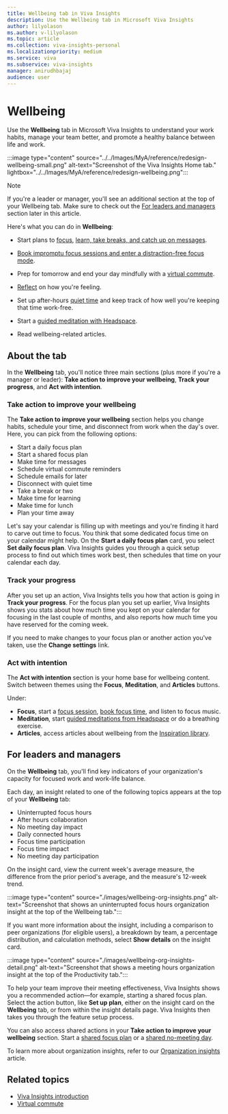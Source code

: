 ```yaml
---
title: Wellbeing tab in Viva Insights
description: Use the Wellbeing tab in Microsoft Viva Insights
author: lilyolason
ms.author: v-lilyolason
ms.topic: article
ms.collection: viva-insights-personal
ms.localizationpriority: medium 
ms.service: viva
ms.subservice: viva-insights
manager: anirudhbajaj
audience: user
---
```

# Wellbeing
	
Use the **Wellbeing** tab in Microsoft Viva Insights to understand your work habits, manage your team better, and promote a healthy balance between life and work. 

:::image type="content" source="../../Images/MyA/reference/redesign-wellbeing-small.png" alt-text="Screenshot of the Viva Insights Home tab." lightbox="../../Images/MyA/reference/redesign-wellbeing.png":::

>[!Note]
> If you're a leader or manager, you'll see an additional section at the top of your Wellbeing tab. Make sure to check out the [For leaders and managers](#for-leaders-and-managers) section later in this article.

Here's what you can do in **Wellbeing**:

* Start plans to [focus](../use/focus-plan.md), [learn, take breaks, and catch up on messages](wellbeing-plans.md).

* [Book impromptu focus sessions and enter a distraction-free focus mode](focus.md).

* Prep for tomorrow and end your day mindfully with a [virtual commute](virtual-commute.md).

* [Reflect](reflect.md) on how you're feeling.

* Set up after-hours [quiet time](quiet-time.md) and keep track of how well you're keeping that time work-free.

* Start a [guided meditation with Headspace](headspace.md).

* Read wellbeing-related articles.

## About the tab

In the **Wellbeing** tab, you'll notice three main sections (plus more if you're a manager or leader): **Take action to improve your wellbeing**, **Track your progress**, and **Act with intention**. 

### Take action to improve your wellbeing

The **Take action to improve your wellbeing** section helps you change habits, schedule your time, and disconnect from work when the day's over. Here, you can pick from the following options:

* Start a daily focus plan
* Start a shared focus plan
* Make time for messages
* Schedule virtual commute reminders
* Schedule emails for later
* Disconnect with quiet time
* Take a break or two
* Make time for learning
* Make time for lunch
* Plan your time away

Let's say your calendar is filling up with meetings and you're finding it hard to carve out time to focus. You think that some dedicated focus time on your calendar might help. On the **Start a daily focus plan** card, you select **Set daily focus plan**. Viva Insights guides you through a quick setup process to find out which times work best, then schedules that time on your calendar each day.

### Track your progress

After you set up an action, Viva Insights tells you how that action is going in **Track your progress**. For the focus plan you set up earlier, Viva Insights shows you stats about how much time you kept on your calendar for focusing in the last couple of months, and also reports how much time you have reserved for the coming week.

If you need to make changes to your focus plan or another action you've taken, use the **Change settings** link.

### Act with intention

The **Act with intention** section is your home base for wellbeing content. Switch between themes using the **Focus**, **Meditation**, and **Articles** buttons. 

Under:

* **Focus**, start a [focus session](focus.md#start-a-focus-session), [book focus time](focus.md#book-single-non-recurring-focus-sessions), and listen to focus music.
* **Meditation**, start [guided meditations from Headspace](headspace.md) or do a breathing exercise.
* **Articles**, access articles about wellbeing from the [Inspiration library](inspiration.md).

## For leaders and managers

On the **Wellbeing** tab, you'll find key indicators of your organization's capacity for focused work and work-life balance.

Each day, an insight related to one of the following topics appears at the top of your **Wellbeing** tab:

* Uninterrupted focus hours 
* After hours collaboration 
* No meeting day impact
* Daily connected hours 
* Focus time participation 
* Focus time impact 
* No meeting day participation


On the insight card, view the current week's average measure, the difference from the prior period's average, and the measure's 12-week trend. 

:::image type="content" source="./images/wellbeing-org-insights.png" alt-text="Screenshot that shows an uninterrupted focus hours organization insight at the top of the Wellbeing tab.":::

If you want more information about the insight, including a comparison to peer organizations (for eligible users), a breakdown by team, a percentage distribution, and calculation methods, select **Show details** on the insight card.

:::image type="content" source="./images/wellbeing-org-insights-detail.png" alt-text="Screenshot that shows a meeting hours organization insight at the top of the Productivity tab.":::

To help your team improve their meeting effectiveness, Viva Insights shows you a recommended action—for example, starting a shared focus plan. Select the action button, like **Set up plan**, either on the insight card on the **Wellbeing** tab, or from within the insight details page. Viva Insights then takes you through the feature setup process.

You can also access shared actions in your **Take action to improve your wellbeing** section. Start a [shared focus plan](shared-focus-plan.md) or a [shared no-meeting day](shared-no-meeting-day.md).

To learn more about organization insights, refer to our [Organization insights](../../org-team-insights/org-insights.md) article.

## Related topics

* [Viva Insights introduction](viva-teams-app.md)
* [Virtual commute](virtual-commute.md)